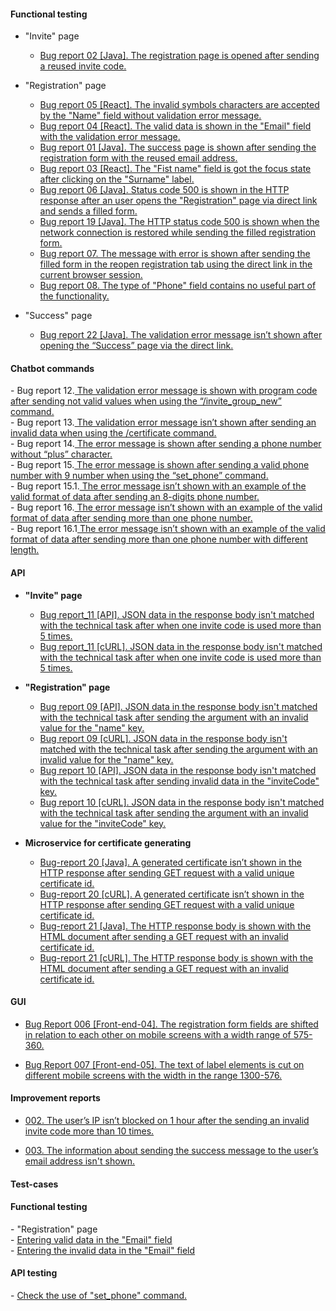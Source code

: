 
<h4>Functional testing</h4>

- "Invite" page<br>
	- <a href="https://docs.google.com/spreadsheets/d/1Fn7lGfk7Sxg4w7P8sfubcdUS0Z6yhLiAXcfR8-r9ZE4/edit#gid=0">Bug report 02 [Java]. The registration page is opened after sending a reused invite code.</a><br> 

- "Registration" page<br>
	- <a href="https://docs.google.com/spreadsheets/d/1tNagMIF4eYjgD_BL5_GjFs7X_ddDJYSbpO9NZRbFwHs/edit?usp=drive_link">Bug report 05 [React]. The invalid symbols characters are accepted by the "Name" field without validation error message.</a><br>
	- <a href="https://docs.google.com/spreadsheets/d/1N_7oR7md5W4-cm_o_eM-f7l1znAkgDw-XhvdIkCfEE0/edit#gid=0">Bug report 04 [React]. The valid data is shown in the "Email" field with the validation error  message.</a><br>
	- <a href="https://docs.google.com/spreadsheets/d/1RLyIneYOWRytbx3LyRzOx9SPPTmG_Q41-LPbeXGAhew/edit?usp=drive_link">Bug report 01 [Java]. The success page is shown after sending the registration form with the reused email address.</a><br>
	- <a href="https://docs.google.com/spreadsheets/d/1K18xAxBUOHqcjI4q2lWE5ApOid_nMb4KOtb_z22IVS0/edit?usp=drive_link">Bug report 03 [React]. The "Fist name" field is got the focus state after clicking on the "Surname" label. </a><br>
	- <a href="https://docs.google.com/spreadsheets/d/1sy6AL5y9ZPWKtJcPjjswvDlVx9A9lDhHIhjAnWqeZGI/edit#gid=0">Bug report 06 [Java]. Status code 500 is shown in the HTTP response after an user opens the "Registration" page via direct link and sends a filled form. </a><br>
 	- <a href="https://docs.google.com/spreadsheets/d/1faetb7STSzvGPd4tw0xcwHl1DdQNnbaJaeedGQMnYMM/edit?usp=drive_link">Bug report 19 [Java]. The HTTP status code 500 is shown when the network connection is restored while sending the filled registration form.</a><br>
	- <a href="https://docs.google.com/spreadsheets/d/1VvxiQQavbB5r2wOoKRl_oG4M9FaDRDl1uv2zLqfzDy4/edit#gid=0">Bug report 07. The message with error is shown after sending the filled form in the reopen registration tab using the direct link in the current browser session.</a><br>
   	- <a href="https://docs.google.com/spreadsheets/d/13O-Wrk73KeLTE5yEdl677GMIvwOiUI4IHa1bACMiLXQ/edit#gid=0">Bug report 08. The type of "Phone" field contains no useful part of the functionality.</a>

- "Success" page<br>
	- <a href="https://docs.google.com/spreadsheets/d/1lEdpjmBqe1bI956ex78mkJ58upFuzl-j71OrpFXDtts/edit#gid=0">Bug report 22 [Java]. The validation error message isn’t shown after opening the “Success” page via the direct link.</a>

<h4>Chatbot commands</h4>
- Bug report 12.<a href="https://docs.google.com/spreadsheets/d/1uOoqdZPZafw1FRrFuZ5T7Wd3EeA6_8nPSSRIfzM31yk/edit#gid=0"> The validation error message is shown with program code after sending not valid values when using the “/invite_group_new” command.</a><br>
- Bug report 13.<a href="https://docs.google.com/spreadsheets/d/1bXGWtN_nC8rS-nqif5d7xvoF2fzvuHbQT6AbdUL1oWo/edit?usp=drive_link"> The validation error message isn’t shown after sending an invalid data when using the /certificate command.</a><br>
- Bug report 14.<a href="https://docs.google.com/spreadsheets/d/1-PsMUQ-eoBH3yQ_-2lPkC6U99ULIt5nGg-VgJOunlzc/edit?usp=drive_link"> The error message is shown after sending a phone number without “plus” character.</a><br>
- Bug report 15.<a href="https://docs.google.com/spreadsheets/d/1LWxdabb_98eGmV4hBbAjI-q84lk4ksIeNQY5U4NrtlU/edit#gid=0"> The error message is shown after sending a valid phone number with 9 number when using the “set_phone” command.</a><br>
- Bug report 15.1.<a href="https://docs.google.com/spreadsheets/d/1KDmJS8DEpiPMvcadH69OBqGh5TLdhZdceNJXT9O6nr4/edit#gid=0"> The error message isn’t shown with an example of the valid format of data after sending an 8-digits phone number.</a><br>
- Bug report 16.<a href="https://docs.google.com/spreadsheets/d/18BM_tOISc-QJPvabkgWjbfXBxhfvuxom9OhnQs_52oE/edit#gid=0"> The error message isn’t shown with an example of the valid format of data after sending more than one phone number.</a><br>
- Bug report 16.1<a href="https://docs.google.com/spreadsheets/d/1pkZ4mRKTQcyhCtZA4XyRZunuFaav7PJrlcMguUsSp8w/edit#gid=0"> The error message isn’t shown with an example of the valid format of data after sending more than one phone number with different length.</a><br>

<h4>API</h4>

- <b>"Invite" page</b><br>
	- <a href="https://docs.google.com/spreadsheets/d/1GUh7iq5HOQi4Y1UEAvH2Tiz7EjniMKI_TgmAdWLBZxA/edit#gid=0">Bug report_11 [API]. JSON data in the response body isn't matched with the technical task after when one invite code is used more than 5 times.</a>
	- <a href="https://docs.google.com/spreadsheets/d/1ykNVeGb1033v3MB0KTcfaHVsQG9rKww6i3kR4MmLtiU/edit#gid=0">Bug report_11 [cURL]. JSON data in the response body isn't matched with the technical task after when one invite code is used more than 5 times.</a>

- <b>"Registration" page</b><br>
	- <a href="https://docs.google.com/spreadsheets/d/1yyTTQz5-Sj18Bj5u6iT-W3JxO7q80B_doJE2B71GNdA/edit#gid=0">Bug report 09 [API]. JSON data in the response body isn't matched with the technical task after sending the argument with an invalid value for the "name" key.</a>
	- <a href="https://docs.google.com/spreadsheets/d/1Op9simmZOpO94Q1hzNhHiwZltUIoAVptokHhobO7dJQ/edit#gid=0">Bug report 09 [cURL]. JSON data in the response body isn't matched with the technical task after sending the argument with an invalid value for the "name" key.</a>
	- <a href="https://docs.google.com/spreadsheets/d/1naco2jsyGZx9750tzzymmdFa2raWN0kwfsmNIvClzOY/edit#gid=0">Bug report 10 [API]. JSON data in the response body isn't matched with the technical task after sending invalid data in the "inviteCode" key.</a>
 	- <a href="https://docs.google.com/spreadsheets/d/141pa54rj37QGMvB7XWAs5eqich42nNuazcUViVFIrVQ/edit#gid=0">Bug report 10 [cURL]. JSON data in the response body isn't matched with the technical task after sending the argument with an invalid value for the "inviteCode" key.</a>

- <b>Microservice for certificate generating</b><br>
	- <a href="https://docs.google.com/spreadsheets/d/1C4FoBuFj0OiFzjXCQnl48n4spWaAUs-50GRkPI4_UoY/edit#gid=0">Bug-report 20 [Java]. A generated certificate isn’t shown in the HTTP response after sending GET request with a valid unique certificate id.</a><br>
	- <a href="https://docs.google.com/spreadsheets/d/1P_vW4PFKdfYa5jMmCwbNwuSE7tOH13RZ6ep8YE1Y7-A/edit#gid=0">Bug-report 20 [cURL]. A generated certificate isn’t shown in the HTTP response after sending GET request with a valid unique certificate id.</a><br>
	- <a href="https://docs.google.com/spreadsheets/d/1D9nFj9Bki4WfvQsgVI_JmcvAiwqfhOz2_iEQ4J2kObU/edit#gid=0">Bug-report 21 [Java]. The HTTP response body is shown with the HTML document after sending a GET request with an invalid certificate id.</a><br>
	- <a href="https://docs.google.com/spreadsheets/d/1Oq_qTR5i6T88uVmPLlQ2v0oDIuoPrUn0SyGr_Nn-_wI/edit#gid=0">Bug-report 21 [cURL]. The HTTP response body is shown with the HTML document after sending a GET request with an invalid certificate id.</a><br>

<h4>GUI</h4>

- <a href="https://docs.google.com/spreadsheets/d/12KEEJFddZtl741j8TxCts92ghMKKscoNiEowJAWGCqc/edit?usp=drive_link">Bug Report 006 [Front-end-04]. The registration form fields are shifted in relation to each other on mobile screens with a width range of 575-360.</a>

- <a href="https://docs.google.com/spreadsheets/d/1L49IR-pGNUU1iiRUX3gF39JA6HDmMazQv_KX39uTFUw/edit?usp=drive_link">Bug Report 007 [Front-end-05]. The text of label elements is cut on different mobile screens with the width in the range 1300-576.</a>


<h4>Improvement reports</h4>

- <a href="https://docs.google.com/spreadsheets/d/1ZQHbYzH-a9EcmMUyRbbV89DUgfnDwnxJpU0L1RcrZ3E/edit#gid=0">002. The user’s IP isn’t blocked on 1 hour after the sending an invalid invite code more than 10 times.</a><br>

- <a href="https://docs.google.com/spreadsheets/d/1EPhn7gw947D7yXp0c8SdPrJ-a8gHZOVhVgMhAMjoi0o/edit#gid=0">003. The information about sending the success message to the user’s email address isn't shown.</a><br>





<h4>Test-cases</h4>

<h4>Functional testing</h4>
- "Registration" page<br>
	- <a target="_blank" href="https://docs.google.com/spreadsheets/d/1k1Ho59dMCFbFvGevWtq7IEgSbBQ7ae9TdQ2aKOYOh6w/edit?usp=drive_link" target="_blank">Entering valid data in the "Email" field</a><br>
	- <a href="https://docs.google.com/spreadsheets/d/1hnf9GQcA1bh_rulY5DjwS9RoPrIlOp5Z/edit?usp=drive_link&ouid=102064553302234595178&rtpof=true&sd=true">Entering the invalid data in the "Email" field</a><br>

 <h4>API testing</h4>
- <a href="https://docs.google.com/spreadsheets/d/18hdKZYyNR6_YuQIqBOobO_dhKbYjztsd/edit?usp=drive_link&ouid=102064553302234595178&rtpof=true&sd=true">Check the use of "set_phone" command.</a><br>
